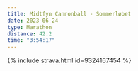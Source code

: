 ```yaml
---
title: Midtfyn Cannonball - Sommerløbet
date: 2023-06-24
type: Marathon
distance: 42.2
time: "3:54:17"
---
```

{% include strava.html id=9324167454 %}